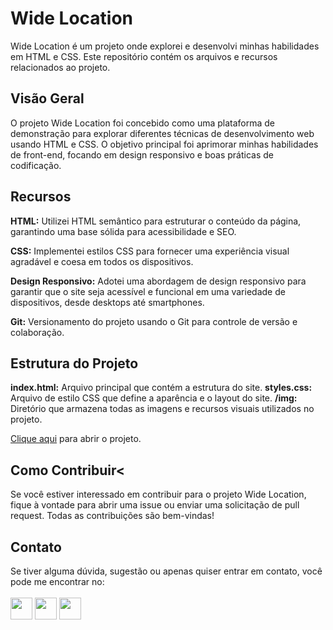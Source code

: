 <h1>Wide Location</h1>

Wide Location é um projeto onde explorei e desenvolvi minhas habilidades em HTML e CSS. Este repositório contém os arquivos e recursos relacionados ao projeto.

<h2>Visão Geral</h2>

O projeto Wide Location foi concebido como uma plataforma de demonstração para explorar diferentes técnicas de desenvolvimento web usando HTML e CSS. O objetivo principal foi aprimorar minhas habilidades de front-end, focando em design responsivo e boas práticas de codificação.

<h2>Recursos</h2>

**HTML:** Utilizei HTML semântico para estruturar o conteúdo da página, garantindo uma base sólida para acessibilidade e SEO.

**CSS:** Implementei estilos CSS para fornecer uma experiência visual agradável e coesa em todos os dispositivos.

**Design Responsivo:** Adotei uma abordagem de design responsivo para garantir que o site seja acessível e funcional em uma variedade de dispositivos, desde desktops até smartphones.

**Git:** Versionamento do projeto usando o Git para controle de versão e colaboração.

<h2>Estrutura do Projeto</h2>

**index.html:** Arquivo principal que contém a estrutura do site.
**styles.css:** Arquivo de estilo CSS que define a aparência e o layout do site.
**/img:** Diretório que armazena todas as imagens e recursos visuais utilizados no projeto.

<a href="https://unraveljp.github.io/CSS-Wide-Location/"> Clique aqui</a> para abrir o projeto.


<h2>Como Contribuir<</h2>

Se você estiver interessado em contribuir para o projeto Wide Location, fique à vontade para abrir uma issue ou enviar uma solicitação de pull request. Todas as contribuições são bem-vindas!

<h2>Contato</h2>

Se tiver alguma dúvida, sugestão ou apenas quiser entrar em contato, você pode me encontrar no:
<br>
<br>
<a href="https://github.com/UnravelJP"><img width=35px src="https://cdn.icon-icons.com/icons2/936/PNG/96/github-logo_icon-icons.com_73546.png"></a>
<a href="https://www.linkedin.com/in/engjoaopaulo7/"><img width=35px src="https://cdn.icon-icons.com/icons2/2428/PNG/96/linkedin_black_logo_icon_147114.png"><img/></a>
<a href="https://www.instagram.com/joaopaulu7/"><img width=35px src="https://cdn.icon-icons.com/icons2/2428/PNG/96/instagram_black_logo_icon_147122.png"><img/></a>